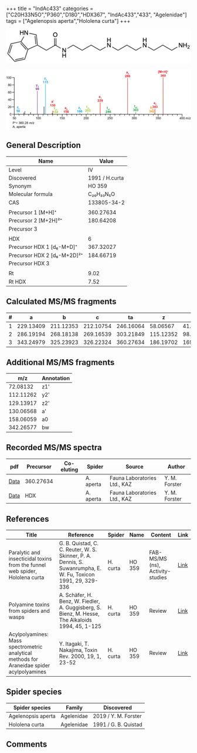 +++
title = "IndAc433"
categories = ["C20H33N5O","P360","D180","HDX367",
"IndAc433","433",
"Agelenidae"]
tags = ["Agelenopsis aperta","Hololena curta"]
+++

![](/img/IndAc433.png)

![](/img_MSMS/360_IndAc433_Aa.png?classes=border)

## General Description

| Name                        | Value          |
|-----------------------------|----------------|
| Level                       | IV             |
| Discovered                  | 1991 / H.curta |
| Synonym                     | HO 359         |
| Molecular formula           | C₂₀H₃₃N₅O      |
| CAS                         | 133805-34-2    |
|                             |                |
| Precursor 1 [M+H]⁺          | 360.27634      |
| Precursor 2 [M+2H]²⁺        | 180.64208      |
| Precursor 3                 |                |
|                             |                |
| HDX                         | 6              |
| Precursor HDX 1 [d₆-M+D]⁺   | 367.32027      |
| Precursor HDX 2 [d₆-M+2D]²⁺ | 184.66719      |
| Precursor HDX 3             |                |
|                             |                |
| Rt                          | 9.02           |
| Rt HDX                      | 7.52           |

## Calculated MS/MS fragments

| # | a         | b         | c         | ta        | z         | y         | tz        |
|---|-----------|-----------|-----------|-----------|-----------|-----------|-----------|
| 1 | 229.13409 | 211.12353 | 212.10754 | 246.16064 | 58.06567  | 41.03912  | 75.09222  |
| 2 | 286.19194 | 268.18138 | 269.16539 | 303.21849 | 115.12352 | 98.09697  | 132.15007 |
| 3 | 343.24979 | 325.23923 | 326.22324 | 360.27634 | 186.19702 | 169.17047 | 203.22357 |

## Additional MS/MS fragments

| m/z       | Annotation |
|-----------|------------|
| 72.08132  | z1'        |
| 112.11262 | y2'        |
| 129.13917 | z2'        |
| 130.06568 | a'         |
| 158.06059 | a0         |
| 342.26577 | bw         |

## Recorded MS/MS spectra

| pdf                                           | Precursor | Co-eluting | Spider    | Source                       | Author        |
|-----------------------------------------------|-----------|------------|-----------|------------------------------|---------------|
| [Data](/pdf/A-aperta/360_IndAc433_Aa.pdf)     | 360.27634 |            | A. aperta | Fauna Laboratories Ltd., KAZ | Y. M. Forster |
| [Data](/pdf/A-aperta/360_IndAc433_Aa_HDX.pdf) | HDX       |            | A. aperta | Fauna Laboratories Ltd., KAZ | Y. M. Forster |

## References

| Title  | Reference | Spider | Name | Content | Link |
|--------|-----------|--------|------|---------|------|
| Paralytic and insecticidal toxins from the funnel web spider, Hololena curta | G. B. Quistad, C. C. Reuter, W. S. Skinner, P. A. Dennis, S. Suwanrumpha, E. W. Fu, Toxicon 1991, 29, 329-336 | H. curta | HO 359 | FAB-MS/MS (ns), Activity-studies | [Link](https://doi.org/10.1016/0041-0101(91)90286-Z)    |
| Polyamine toxins from spiders and wasps  | A. Schäfer, H. Benz, W. Fiedler, A. Guggisberg, S. Bienz, M. Hesse, The Alkaloids 1994, 45, 1-125 | H. curta | HO 359 | Review | [Link](https://doi.org/10.1016/S0099-9598(08)60276-X) |
| Acylpolyamines: Mass spectrometric analytical methods for Araneidae spider acylpolyamines  | Y. Itagaki, T. Nakajima, Toxin Rev. 2000, 19, 1, 23-52 | H. curta | HO 359 | Review | [Link](https://doi.org/10.1081/TXR-100100314) |

## Spider species

| Spider species     | Family     | Discovered           |
|--------------------|------------|----------------------|
| Agelenopsis aperta | Agelenidae | 2019 / Y. M. Forster |
| Hololena curta     | Agelenidae | 1991 / G. B. Quistad |

## Comments